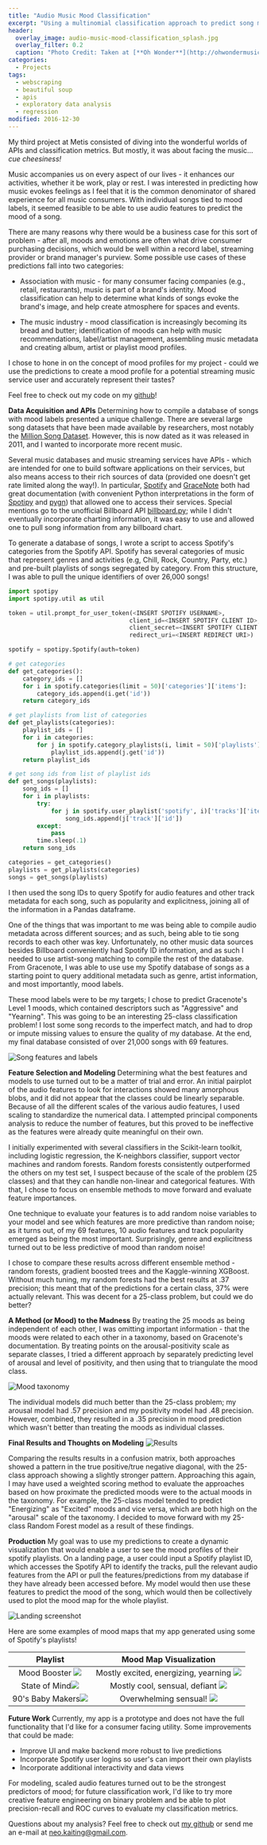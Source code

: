 ```yaml
---
title: "Audio Music Mood Classification"
excerpt: "Using a multinomial classification approach to predict song moods"
header:
  overlay_image: audio-music-mood-classification_splash.jpg
  overlay_filter: 0.2
  caption: "Photo Credit: Taken at [**Oh Wonder**](http://ohwondermusic.com/) concert at Terminal 5, NY on October 19, 2016"
categories:
  - Projects
tags:
  - webscraping
  - beautiful soup
  - apis
  - exploratory data analysis
  - regression
modified: 2016-12-30
---
```


My third project at Metis consisted of diving into the wonderful worlds of APIs and classification metrics. But mostly, it was about facing the music... *cue cheesiness!*

Music accompanies us on every aspect of our lives - it enhances our activities, whether it be work, play or rest. I was interested in predicting how music evokes feelings as I feel that it is the common denominator of shared experience for all music consumers. With individual songs tied to mood labels, it seemed feasible to be able to use audio features to predict the mood of a song.

There are many reasons why there would be a business case for this sort of problem - after all, moods and emotions are often what drive consumer purchasing decisions, which would be well within a record label, streaming provider or brand manager's purview. Some possible use cases of these predictions fall into two categories:

- Association with music - for many consumer facing companies (e.g., retail, restaurants), music is part of a brand's identity. Mood classification can help to determine what kinds of songs evoke the brand's image, and help create atmosphere for spaces and events.

- The music industry - mood classification is increasingly becoming its bread and butter; identification of moods can help with music recommendations, label/artist management, assembling music metadata and creating album, artist or playlist mood profiles.

I chose to hone in on the concept of mood profiles for my project - could we use the predictions to create a mood profile for a potential streaming music service user and accurately represent their tastes?

Feel free to check out my code on my [github](https://github.com/neokt/audio-music-mood-classification)!

**Data Acquisition and APIs**
Determining how to compile a database of songs with mood labels presented a unique challenge. There are several large song datasets that have been made available by researchers, most notably the [Million Song Dataset](http://labrosa.ee.columbia.edu/millionsong/). However, this is now dated as it was released in 2011, and I wanted to incorporate more recent music.

Several music databases and music streaming services have APIs - which are intended for one to build software applications on their services, but also means access to their rich sources of data (provided one doesn't get rate limited along the way!). In particular, [Spotify](https://developer.spotify.com/web-api/) and [GraceNote](https://developer.gracenote.com/web-api) both had great documentation (with convenient Python interpretations in the form of [Spotipy](https://spotipy.readthedocs.io/en/latest/) and [pygn](https://github.com/cweichen/pygn)) that allowed one to access their services. Special mentions go to the unofficial Billboard API [billboard.py](https://github.com/guoguo12/billboard-charts); while I didn't eventually incorporate charting information, it was easy to use and allowed one to pull song information from any billboard chart.

To generate a database of songs, I wrote a script to access Spotify's categories from the Spotify API. Spotify has several categories of music that represent genres and activities (e.g, Chill, Rock, Country, Party, etc.) and pre-built playlists of songs segregated by category. From this structure, I was able to pull the unique identifiers of over 26,000 songs!

```Python
import spotipy
import spotipy.util as util

token = util.prompt_for_user_token(<INSERT SPOTIFY USERNAME>,
                                  client_id=<INSERT SPOTIFY CLIENT ID>,
                                  client_secret=<INSERT SPOTIFY CLIENT SECRET>,
                                  redirect_uri=<INSERT REDIRECT URI>)

spotify = spotipy.Spotify(auth=token)

# get categories
def get_categories():
    category_ids = []
    for i in spotify.categories(limit = 50)['categories']['items']:
        category_ids.append(i.get('id'))
    return category_ids

# get playlists from list of categories
def get_playlists(categories):
    playlist_ids = []
    for i in categories:
        for j in spotify.category_playlists(i, limit = 50)['playlists']['items']:
            playlist_ids.append(j.get('id'))
    return playlist_ids

# get song ids from list of playlist ids
def get_songs(playlists):
    song_ids = []
    for i in playlists:
        try:
            for j in spotify.user_playlist('spotify', i)['tracks']['items']:
                song_ids.append(j['track']['id'])
        except:
            pass
        time.sleep(.1)
    return song_ids

categories = get_categories()
playlists = get_playlists(categories)
songs = get_songs(playlists)
```

I then used the song IDs to query Spotify for audio features and other track metadata for each song, such as popularity and explicitness, joining all of the information in a Pandas dataframe.

One of the things that was important to me was being able to compile audio metadata across different sources; and as such, being able to tie song records to each other was key. Unfortunately, no other music data sources besides Billboard conveniently had Spotify ID information, and as such I needed to use artist-song matching to compile the rest of the database. From Gracenote, I was able to use use my Spotify database of songs as a starting point to query additional metadata such as genre, artist information, and most importantly, mood labels.

These mood labels were to be my targets; I chose to predict Gracenote's Level 1 moods, which contained descriptors such as "Aggressive" and "Yearning". This was going to be an interesting 25-class classification problem! I lost some song records to the imperfect match, and had to drop or impute missing values to ensure the quality of my database. At the end, my final database consisted of over 21,000 songs with 69 features.

![Song features and labels][chart1]

[chart1]: https://raw.githubusercontent.com/neokt/neokt.github.io/master/images/audio-music-mood-classification_chart1.png "Song features and labels"

**Feature Selection and Modeling**
Determining what the best features and models to use turned out to be a matter of trial and error. An initial pairplot of the audio features to look for interactions showed many amorphous blobs, and it did not appear that the classes could be linearly separable. Because of all the different scales of the various audio features, I used scaling to standardize the numerical data. I attempted principal components analysis to reduce the number of features, but this proved to be ineffective as the features were already quite meaningful on their own.

I initially experimented with several classifiers in the Scikit-learn toolkit, including logistic regression, the K-neighbors classifier, support vector machines and random forests. Random forests consistently outperformed the others on my test set, I suspect because of the scale of the problem (25 classes) and that they can handle non-linear and categorical features. With that, I chose to focus on ensemble methods to move forward and evaluate feature importances.

One technique to evaluate your features is to add random noise variables to your model and see which features are more predictive than random noise; as it turns out, of my 69 features, 10 audio features and track popularity emerged as being the most important. Surprisingly, genre and explicitness turned out to be less predictive of mood than random noise!

I chose to compare these results across different ensemble method - random forests, gradient boosted trees and the Kaggle-winning XGBoost. Without much tuning, my random forests had the best results at .37 precision; this meant that of the predictions for a certain class, 37% were actually relevant. This was decent for a 25-class problem, but could we do better?

**A Method (or Mood) to the Madness**
By treating the 25 moods as being independent of each other, I was omitting important information - that the moods were related to each other in a taxonomy, based on Gracenote's documentation. By treating points on the arousal-positivity scale as separate classes, I tried a different approach by separately predicting level of arousal and level of positivity, and then using that to triangulate the mood class.

![Mood taxonomy][chart2]

[chart2]: https://raw.githubusercontent.com/neokt/neokt.github.io/master/images/audio-music-mood-classification_chart2.png "Mood taxonomy"

The individual models did much better than the 25-class problem; my arousal model had .57 precision and my positivity model had .48 precision. However, combined, they resulted in a .35 precision in mood prediction which wasn't better than treating the moods as individual classes.

**Final Results and Thoughts on Modeling**
![Results][chart3]

[chart3]: https://raw.githubusercontent.com/neokt/neokt.github.io/master/images/audio-music-mood-classification_chart2.png "Results"

Comparing the results results in a confusion matrix, both approaches showed a pattern in the true positive/true negative diagonal, with the 25-class approach showing a slightly stronger pattern. Approaching this again, I may have used a weighted scoring method to evaluate the approaches based on how proximate the predicted moods were to the actual moods in the taxonomy. For example, the 25-class model tended to predict "Energizing" as "Excited" moods and vice versa, which are both high on the "arousal" scale of the taxonomy. I decided to move forward with my 25-class Random Forest model as a result of these findings.

**Production**
My goal was to use my predictions to create a dynamic visualization that would enable a user to see the mood profiles of their spotify playlists. On a landing page, a user could input a Spotify playlist ID, which accesses the Spotify API to identify the tracks, pull the relevant audio features from the API or pull the features/predictions from my database if they have already been accessed before. My model would then use these features to predict the mood of the song, which would then be collectively used to plot the mood map for the whole playlist.

![Landing screenshot][screenshot1]

[screenshot1]: https://raw.githubusercontent.com/neokt/audio-music-mood-classification/master/screenshots/example00-landing_page.png "Landing screenshot"

Here are some examples of mood maps that my app generated using some of Spotify's playlists!

|Playlist| Mood Map Visualization |
|:---:|:---:|
Mood Booster ![](https://raw.githubusercontent.com/neokt/audio-music-mood-classification/master/screenshots/example02-mood_booster_playlist.png) | Mostly excited, energizing, yearning ![](https://raw.githubusercontent.com/neokt/audio-music-mood-classification/master/screenshots/example02-mood_booster_mood_map.png) |
State of Mind![](https://raw.githubusercontent.com/neokt/audio-music-mood-classification/master/screenshots/example03-state_of_mind_playlist.png) | Mostly cool, sensual, defiant ![](https://raw.githubusercontent.com/neokt/audio-music-mood-classification/master/screenshots/example03-state_of_mind_mood_map.png) |
90's Baby Makers![](https://raw.githubusercontent.com/neokt/audio-music-mood-classification/master/screenshots/example04-90s_baby_makers_playlist.png) | Overwhelming sensual! ![](https://raw.githubusercontent.com/neokt/audio-music-mood-classification/master/screenshots/example04-90s_baby_makers_mood_map.png) |

**Future Work**
Currently, my app is a prototype and does not have the full functionality that I'd like for a consumer facing utility. Some improvements that could be made:

- Improve UI and make backend more robust to live predictions
- Incorporate Spotify user logins so user's can import their own playlists
- Incorporate additional interactivity and data views

For modeling, scaled audio features turned out to be the strongest predictors of mood; for future classification work, I'd like to try more creative feature engineering on binary problem and be able to plot precision-recall and ROC curves to evaluate my classification metrics.

Questions about my analysis? Feel free to check out [my github](https://github.com/neokt/audio-music-mood-classification) or send me an e-mail at <neo.kaiting@gmail.com>.